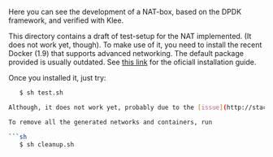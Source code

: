 Here you can see the development of a NAT-box, based on the DPDK framework, and verified with Klee.

This directory contains a draft of test-setup for the NAT implemented. (It does not work yet, though). To make use of it, you need to install the recent Docker (1.9) that supports advanced networking. The default package provided is usually outdated. See [this link](https://docs.docker.com/engine/installation/ubuntulinux/) for the oficiall installation guide.

Once you installed it, just try:

```sh
   $ sh test.sh

Although, it does not work yet, probably due to the [issue](http://stackoverflow.com/questions/34440097/why-do-ping-packets-not-reach-a-custom-gateway-in-docker) in the Docker networking.

To remove all the generated networks and containers, run

```sh
   $ sh cleanup.sh
